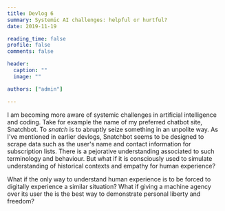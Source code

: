 ```yaml
---
title: Devlog 6
summary: Systemic AI challenges: helpful or hurtful?
date: 2019-11-19

reading_time: false
profile: false
comments: false

header:
  caption: ""
  image: ""

authors: ["admin"]

---
```

I am becoming more aware of systemic challenges in artificial intelligence and coding. Take for example the name of my preferred chatbot site, Snatchbot. To *snatch* is to abruptly seize something in an unpolite way. As I've mentioned in earlier devlogs, Snatchbot seems to be designed to scrape data such as the user's name and contact information for subscription lists. There is a pejorative understanding associated to such terminology and behaviour. But what if it is consciously used to simulate understanding of historical contexts and empathy for human experience?

What if the only way to understand human experience is to be forced to digitally experience a similar situation? What if giving a machine agency over its user the is the best way to demonstrate personal liberty and freedom?
